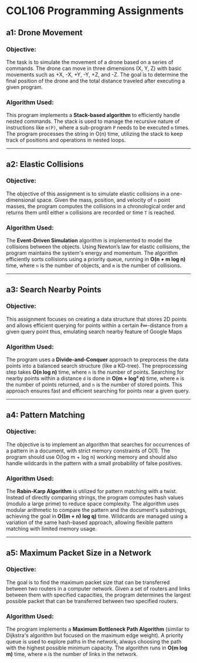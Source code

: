 # COL106 Programming Assignments

## a1: Drone Movement

### Objective:
The task is to simulate the movement of a drone based on a series of commands. The drone can move in three dimensions (X, Y, Z) with basic movements such as +X, -X, +Y, -Y, +Z, and -Z. The goal is to determine the final position of the drone and the total distance traveled after executing a given program.

### Algorithm Used:
This program implements a **Stack-based algorithm** to efficiently handle nested commands. The stack is used to manage the recursive nature of instructions like `m(P)`, where a sub-program `P` needs to be executed `m` times. The program processes the string in O(n) time, utilizing the stack to keep track of positions and operations in nested loops.

---

## a2: Elastic Collisions

### Objective:
The objective of this assignment is to simulate elastic collisions in a one-dimensional space. Given the mass, position, and velocity of `n` point masses, the program computes the collisions in a chronological order and returns them until either `m` collisions are recorded or time `T` is reached.

### Algorithm Used:
The **Event-Driven Simulation** algorithm is implemented to model the collisions between the objects. Using Newton’s law for elastic collisions, the program maintains the system's energy and momentum. The algorithm efficiently sorts collisions using a priority queue, running in **O(n + m log n)** time, where `n` is the number of objects, and `m` is the number of collisions.

---

## a3: Search Nearby Points

### Objective:
This assignment focuses on creating a data structure that stores 2D points and allows efficient querying for points within a certain ℓ∞-distance from a given query point thus, emulating search nearby feature of Google Maps

### Algorithm Used:
The program uses a **Divide-and-Conquer** approach to preprocess the data points into a balanced search structure (like a KD-tree). The preprocessing step takes **O(n log n)** time, where `n` is the number of points. Searching for nearby points within a distance `d` is done in **O(m + log² n)** time, where `m` is the number of points returned, and `n` is the number of stored points. This approach ensures fast and efficient searching for points near a given query.

---

## a4: Pattern Matching

### Objective:
The objective is to implement an algorithm that searches for occurrences of a pattern in a document, with strict memory constraints of O(1). The program should use O(log m + log n) working memory and should also handle wildcards in the pattern with a small probability of false positives.

### Algorithm Used:
The **Rabin-Karp Algorithm** is utilized for pattern matching with a twist. Instead of directly comparing strings, the program computes hash values (modulo a large prime) to reduce space complexity. The algorithm uses modular arithmetic to compare the pattern and the document's substrings, achieving the goal in **O((m + n) log q)** time. Wildcards are managed using a variation of the same hash-based approach, allowing flexible pattern matching with limited memory usage.

---

## a5: Maximum Packet Size in a Network

### Objective:
The goal is to find the maximum packet size that can be transferred between two routers in a computer network. Given a set of routers and links between them with specified capacities, the program determines the largest possible packet that can be transferred between two specified routers.

### Algorithm Used:
The program implements a **Maximum Bottleneck Path Algorithm** (similar to Dijkstra's algorithm but focused on the maximum edge weight). A priority queue is used to explore paths in the network, always choosing the path with the highest possible minimum capacity. The algorithm runs in **O(m log m)** time, where `m` is the number of links in the network.
